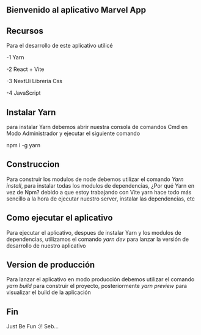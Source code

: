 ## Bienvenido al aplicativo Marvel App ##

## Recursos ##

Para el desarrollo de este aplicativo utilicé

-1 Yarn

-2 React + Vite

-3 NextUi Libreria Css

-4 JavaScript


## Instalar Yarn ##

para instalar Yarn debemos abrir nuestra consola de comandos Cmd en Modo Administrador y ejecutar el siguiente comando

npm i -g yarn

## Construccion ##

Para construir los modulos de node debemos utilizar el comando *Yarn install*, para instalar todas los modulos de dependencias, ¿Por qué Yarn en vez de Npm? debido a que estoy trabajando con Vite yarn hace todo más sencillo a la hora de ejecutar nuestro server, instalar las dependencias, etc


## Como ejecutar el aplicativo ##

Para ejecutar el aplicativo, despues de instalar Yarn y los modulos de dependencias, utilizamos el comando *yarn dev* para lanzar la versión de desarrollo de nuestro aplicativo

## Version de producción ##

Para lanzar el aplicativo en modo producción debemos utilizar el comando *yarn build* para construir el proyecto, posteriormente *yarn preview* para visualizar el build de la aplicación

## Fin ###

Just Be Fun :)! Seb...